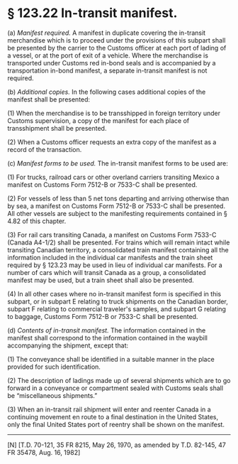 # § 123.22   In-transit manifest.

(a) *Manifest required.* A manifest in duplicate covering the in-transit merchandise which is to proceed under the provisions of this subpart shall be presented by the carrier to the Customs officer at each port of lading of a vessel, or at the port of exit of a vehicle. Where the merchandise is transported under Customs red in-bond seals and is accompanied by a transportation in-bond manifest, a separate in-transit manifest is not required.


(b) *Additional copies.* In the following cases additional copies of the manifest shall be presented:


(1) When the merchandise is to be transshipped in foreign territory under Customs supervision, a copy of the manifest for each place of transshipment shall be presented.


(2) When a Customs officer requests an extra copy of the manifest as a record of the transaction.


(c) *Manifest forms to be used.* The in-transit manifest forms to be used are:


(1) For trucks, railroad cars or other overland carriers transiting Mexico a manifest on Customs Form 7512-B or 7533-C shall be presented.


(2) For vessels of less than 5 net tons departing and arriving otherwise than by sea, a manifest on Customs Form 7512-B or 7533-C shall be presented. All other vessels are subject to the manifesting requirements contained in § 4.82 of this chapter.


(3) For rail cars transiting Canada, a manifest on Customs Form 7533-C (Canada A4-1/2) shall be presented. For trains which will remain intact while transiting Canadian territory, a consolidated train manifest containing all the information included in the individual car manifests and the train sheet required by § 123.23 may be used in lieu of individual car manifests. For a number of cars which will transit Canada as a group, a consolidated manifest may be used, but a train sheet shall also be presented.


(4) In all other cases where no in-transit manifest form is specified in this subpart, or in subpart E relating to truck shipments on the Canadian border, subpart F relating to commercial traveler's samples, and subpart G relating to baggage, Customs Form 7512-B or 7533-C shall be presented.


(d) *Contents of in-transit manifest.* The information contained in the manifest shall correspond to the information contained in the waybill accompanying the shipment, except that:


(1) The conveyance shall be identified in a suitable manner in the place provided for such identification.


(2) The description of ladings made up of several shipments which are to go forward in a conveyance or compartment sealed with Customs seals shall be “miscellaneous shipments.”


(3) When an in-transit rail shipment will enter and reenter Canada in a continuing movement en route to a final destination in the United States, only the final United States port of reentry shall be shown on the manifest.



---

[N] [T.D. 70-121, 35 FR 8215, May 26, 1970, as amended by T.D. 82-145, 47 FR 35478, Aug. 16, 1982]




